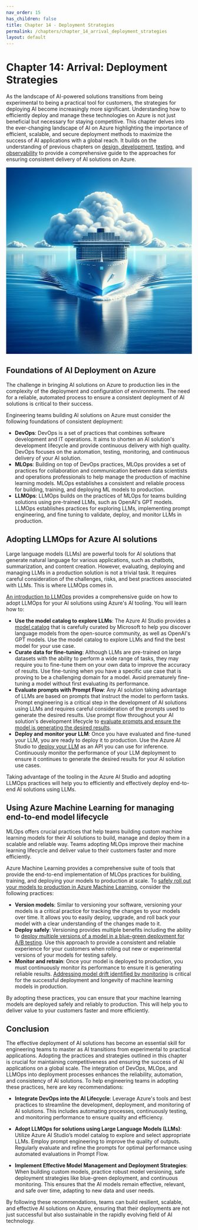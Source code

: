 ```yaml
---
nav_order: 15
has_children: false
title: Chapter 14 - Deployment Strategies
permalink: /chapters/chapter_14_arrival_deployment_strategies
layout: default
---
```


# Chapter 14: Arrival: Deployment Strategies

As the landscape of AI-powered solutions transitions from being experimental to being a practical tool for customers, the strategies for deploying AI become increasingly more significant. Understanding how to efficiently deploy and manage these technologies on Azure is not just beneficial but necessary for staying competitive. This chapter delves into the ever-changing landscape of AI on Azure highlighting the importance of efficient, scalable, and secure deployment methods to maximize the success of AI applications with a global reach. It builds on the understanding of previous chapters on [design, development](./chapter_05_crafting_vessel_design_development.md), [testing](./chapter_06_testing_waters_testing_iteration.md), and [observability](./chapter_12_keeping_log_observability.md) to provide a comprehensive guide to the approaches for ensuring consistent delivery of AI solutions on Azure.

![Arrival: Deployment Strategies](./../media/chapter14.jpg)

## Foundations of AI Deployment on Azure

The challenge in bringing AI solutions on Azure to production lies in the complexity of the deployment and configuration of environments. The need for a reliable, automated process to ensure a consistent deployment of AI solutions is critical to their success.

Engineering teams building AI solutions on Azure must consider the following foundations of consistent deployment:

- **DevOps**: DevOps is a set of practices that combines software development and IT operations. It aims to shorten an AI solution's development lifecycle and provide continuous delivery with high quality. DevOps focuses on the automation, testing, monitoring, and continuous delivery of your AI solution.
- **MLOps**: Building on top of DevOps practices, MLOps provides a set of practices for collaboration and communication between data scientists and operations professionals to help manage the production of machine learning models. MLOps establishes a consistent and reliable process for building, training, and deploying ML models to production.
- **LLMOps**: LLMOps builds on the practices of MLOps for teams building solutions using pre-trained LLMs, such as OpenAI's GPT models. LLMOps establishes practices for exploring LLMs, implementing prompt engineering, and fine tuning to validate, deploy, and monitor LLMs in production.

## Adopting LLMOps for Azure AI solutions

Large language models (LLMs) are powerful tools for AI solutions that generate natural language for various applications, such as chatbots, summarization, and content creation. However, evaluating, deploying and managing LLMs in a production solution is not a trivial task. It requires careful consideration of the challenges, risks, and best practices associated with LLMs. This is where LLMOps comes in.

[An introduction to LLMOps](https://techcommunity.microsoft.com/t5/ai-machine-learning-blog/an-introduction-to-llmops-operationalizing-and-managing-large/ba-p/3910996) provides a comprehensive guide on how to adopt LLMOps for your AI solutions using Azure's AI tooling. You will learn how to:

- **Use the model catalog to explore LLMs**: The Azure AI Studio provides a [model catalog](https://learn.microsoft.com/en-us/azure/ai-studio/how-to/model-catalog) that is carefully curated by Microsoft to help you discover language models from the open-source community, as well as OpenAI's GPT models. Use the model catalog to explore LLMs and find the best model for your use case.
- **Curate data for fine-tuning**: Although LLMs are pre-trained on large datasets with the ability to perform a wide range of tasks, they may require you to fine-tune them on your own data to improve the accuracy of results. Use fine-tuning when you have a specific use case that is proving to be a challenging domain for a model. Avoid prematurely fine-tuning a model without first evaluating its performance.
- **Evaluate prompts with Prompt Flow**: Any AI solution taking advantage of LLMs are based on prompts that instruct the model to perform tasks. Prompt engineering is a critical step in the development of AI solutions using LLMs and requires careful consideration of the prompts used to generate the desired results. Use prompt flow throughout your AI solution's development lifecycle to [evaluate prompts and ensure the model is generating the desired results](https://learn.microsoft.com/en-us/azure/ai-studio/concepts/evaluation-approach-gen-ai).
- **Deploy and monitor your LLM**: Once you have evaluated and fine-tuned your LLM, you are ready to deploy it to production. Use the Azure AI Studio to [deploy your LLM](https://learn.microsoft.com/en-us/azure/ai-studio/concepts/deployments-overview) as an API you can use for inference. Continuously monitor the performance of your LLM deployment to ensure it continues to generate the desired results for your AI solution use cases.

Taking advantage of the tooling in the Azure AI Studio and adopting LLMOps practices will help you to efficiently and effectively deploy end-to-end AI solutions using LLMs.

## Using Azure Machine Learning for managing end-to-end model lifecycle

MLOps offers crucial practices that help teams building custom machine learning models for their AI solutions to build, manage and deploy them in a scalable and reliable way. Teams adopting MLOps improve their machine learning lifecycle and deliver value to their customers faster and more efficiently.

Azure Machine Learning provides a comprehensive suite of tools that provide the end-to-end implementation of MLOps practices for building, training, and deploying your models to production at scale. To [safely roll out your models to production in Azure Machine Learning](https://techcommunity.microsoft.com/t5/ai-machine-learning-blog/safely-roll-out-your-machine-learning-models-using-managed/ba-p/3823098), consider the following practices:

- **Version models**: Similar to versioning your software, versioning your models is a critical practice for tracking the changes to your models over time. It allows you to easily deploy, upgrade, and roll back your model with a clear understanding of the changes made to it.
- **Deploy safely**: Versioning provides multiple benefits including the ability to [deploy multiple versions of a model in a blue-green deployment for A/B testing](https://learn.microsoft.com/en-us/azure/machine-learning/how-to-safely-rollout-online-endpoints?view=azureml-api-2&tabs=azure-cli). Use this approach to provide a consistent and reliable experience for your customers when rolling out new or experimental versions of your models for testing safely.
- **Monitor and retrain**: Once your model is deployed to production, you must continuously monitor its performance to ensure it is generating reliable results. [Addressing model drift identified by monitoring](https://techcommunity.microsoft.com/t5/fasttrack-for-azure/identifying-drift-in-ml-models-best-practices-for-generating/ba-p/4040531) is critical for the successful deployment and longevity of machine learning models in production.

By adopting these practices, you can ensure that your machine learning models are deployed safely and reliably to production. This will help you to deliver value to your customers faster and more efficiently.

## Conclusion

The effective deployment of AI solutions has become an essential skill for engineering teams to master as AI transitions from experimental to practical applications. Adopting the practices and strategies outlined in this chapter is crucial for maintaining competitiveness and ensuring the success of AI applications on a global scale. The integration of DevOps, MLOps, and LLMOps into deployment processes enhances the reliability, automation, and consistency of AI solutions. To help engineering teams in adopting these practices, here are key recommendations:

- **Integrate DevOps into the AI Lifecycle**: Leverage Azure's tools and best practices to streamline the development, deployment, and monitoring of AI solutions. This includes automating processes, continuously testing, and monitoring performance to ensure quality and efficiency.

- **Adopt LLMOps for solutions using Large Language Models (LLMs)**: Utilize Azure AI Studio’s model catalog to explore and select appropriate LLMs. Employ prompt engineering to improve the quality of outputs. Regularly evaluate and refine the prompts for optimal performance using automated evaluations in Prompt Flow.

- **Implement Effective Model Management and Deployment Strategies**: When building custom models, practice robust model versioning, safe deployment strategies like blue-green deployment, and continuous monitoring. This ensures that the AI models remain effective, relevant, and safe over time, adapting to new data and user needs.

By following these recommendations, teams can build resilient, scalable, and effective AI solutions on Azure, ensuring that their deployments are not just successful but also sustainable in the rapidly evolving field of AI technology.
